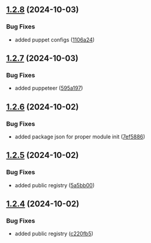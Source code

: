 ## [1.2.8](https://github.com/crawlora-com/typescript-sdk/compare/v1.2.7...v1.2.8) (2024-10-03)


### Bug Fixes

* added puppet configs ([1106a24](https://github.com/crawlora-com/typescript-sdk/commit/1106a2498c498fb487baa83344bcb0173386868b))



## [1.2.7](https://github.com/crawlora-com/typescript-sdk/compare/v1.2.6...v1.2.7) (2024-10-03)


### Bug Fixes

* added puppeteer ([595a197](https://github.com/crawlora-com/typescript-sdk/commit/595a197a1b580fe5f20a9a322be0f61de237819a))



## [1.2.6](https://github.com/crawlora-com/typescript-sdk/compare/v1.2.5...v1.2.6) (2024-10-02)


### Bug Fixes

* added package json for proper module init ([7ef5886](https://github.com/crawlora-com/typescript-sdk/commit/7ef588661c4c8f675c63b035db2a154222a72bc6))



## [1.2.5](https://github.com/crawlora-com/typescript-sdk/compare/v1.2.4...v1.2.5) (2024-10-02)


### Bug Fixes

* added public registry ([5a5bb00](https://github.com/crawlora-com/typescript-sdk/commit/5a5bb00e0b9585af17d1735dafbe5518a78a72bd))



## [1.2.4](https://github.com/crawlora-com/typescript-sdk/compare/v1.2.3...v1.2.4) (2024-10-02)


### Bug Fixes

* added public registry ([c220fb5](https://github.com/crawlora-com/typescript-sdk/commit/c220fb57d08cc833c536e0d8dead416b2c9adab4))



